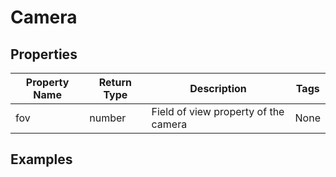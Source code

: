 # Camera

## Properties

| Property Name | Return Type | Description | Tags |
|---------------|-------------|-------------|------|
| fov | number | Field of view property of the camera | None |

## Examples

